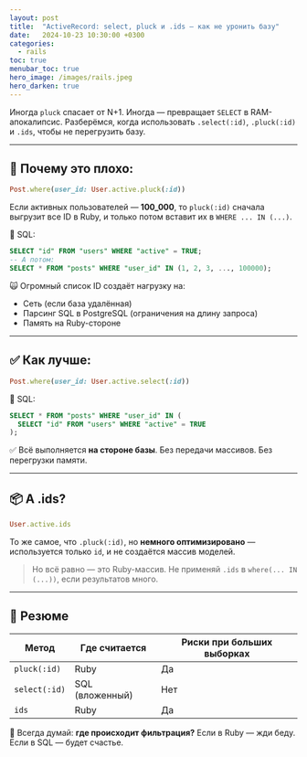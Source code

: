 ```yaml
---
layout: post
title:  "ActiveRecord: select, pluck и .ids — как не уронить базу"
date:   2024-10-23 10:30:00 +0300
categories:
  - rails
toc: true
menubar_toc: true
hero_image: /images/rails.jpeg
hero_darken: true
---
```


Иногда `pluck` спасает от N+1. Иногда — превращает `SELECT` в RAM-апокалипсис.
Разберёмся, когда использовать `.select(:id)`, `.pluck(:id)` и `.ids`, чтобы не перегрузить базу.

---

## 🧨 Почему это плохо:

```ruby
Post.where(user_id: User.active.pluck(:id))
```

Если активных пользователей — **100\_000**, то `pluck(:id)` сначала выгрузит все ID в Ruby, и только потом вставит их в `WHERE ... IN (...)`.

🔎 SQL:

```sql
SELECT "id" FROM "users" WHERE "active" = TRUE;
-- А потом:
SELECT * FROM "posts" WHERE "user_id" IN (1, 2, 3, ..., 100000);
```

🙀 Огромный список ID создаёт нагрузку на:

* Сеть (если база удалённая)
* Парсинг SQL в PostgreSQL (ограничения на длину запроса)
* Память на Ruby-стороне

---

## ✅ Как лучше:

```ruby
Post.where(user_id: User.active.select(:id))
```

🔎 SQL:

```sql
SELECT * FROM "posts" WHERE "user_id" IN (
  SELECT "id" FROM "users" WHERE "active" = TRUE
);
```

✅ Всё выполняется **на стороне базы**. Без передачи массивов. Без перегрузки памяти.

---

## 📦 А .ids?

```ruby
User.active.ids
```

То же самое, что `.pluck(:id)`, но **немного оптимизировано** — используется только `id`, и не создаётся массив моделей.

> Но всё равно — это Ruby-массив. Не применяй `.ids` в `where(... IN (...))`, если результатов много.

---

## 📌 Резюме

| Метод         | Где считается   | Риски при больших выборках |
| ------------- | --------------- | -------------------------- |
| `pluck(:id)`  | Ruby            | Да                         |
| `select(:id)` | SQL (вложенный) | Нет                        |
| `ids`         | Ruby            | Да                         |

🧠 Всегда думай: **где происходит фильтрация?**
Если в Ruby — жди беду. Если в SQL — будет счастье.
